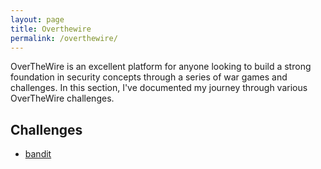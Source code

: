 ```yaml
---
layout: page
title: Overthewire
permalink: /overthewire/
---
```


OverTheWire is an excellent platform for anyone looking to build a strong foundation in security concepts through a series of war games and challenges. In this section, I've documented my journey through various OverTheWire challenges.

## Challenges
- [bandit](./bandit)
